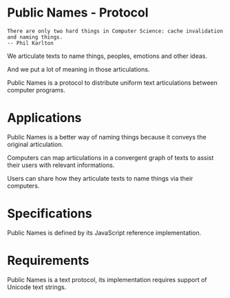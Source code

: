 Public Names - Protocol
====================

    There are only two hard things in Computer Science: cache invalidation and naming things. 
    -- Phil Karlton

We articulate texts to name things, peoples, emotions and other ideas.

And we put a lot of meaning in those articulations. 

Public Names is a protocol to distribute uniform text articulations between computer programs.

# Applications

Public Names is a better way of naming things because it conveys the original articulation.

Computers can map articulations in a convergent graph of texts to assist their users with relevant informations.

Users can share how they articulate texts to name things via their computers.

# Specifications

Public Names is defined by its JavaScript reference implementation.

# Requirements

Public Names is a text protocol, its implementation requires support of Unicode text strings. 
